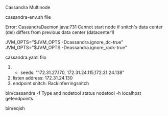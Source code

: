 Cassandra Multinode

cassandra-env.sh file

Error: CassandraDaemon.java:731 Cannot start node if snitch's data center (del) differs from previous data
center (datacenter1)

JVM_OPTS="$JVM_OPTS -Dcassandra.ignore_dc-true"
JVM_OPTS="$JVM_OPTS -Deassandra.ignore_rack-true"


cassandra.yaml filo
1. - seeds: "172.31.27.170, 172.31.24.115,172.31.24.138"
2. listen address: 172.31.24.130
3. endpoint snitch: Rackinferringsnitch

bin/cassandra -f
Type and
nodetool status
nodetool -h localhost getendpoints <keyspaceName> <tableName> <key>

bin/eqish